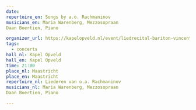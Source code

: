 ```yaml
---
date:
repertoire_en: Songs by a.o. Rachmaninov
musicians_en: Maria Warenberg, Mezzosopraan
Daan Boertien, Piano

organizer_url: https://kapelopveld.nl/event/liedrecital-bariton-vincent-kusteres-en-mezzosopraan-maria-warenberg/
tags:
  - concerts
hall_nl: Kapel Opveld
hall_en: Kapel Opveld
time: 21:00
place_nl: Maastricht
place_en: Maastricht
repertoire_nl: Liederen van o.a. Rachmaninov
musicians_nl: Maria Warenberg, Mezzosopraan
Daan Boertien, Piano

---
```


